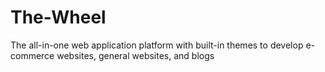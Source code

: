 # The-Wheel
The all-in-one web application platform with built-in themes to develop e-commerce websites, general websites, and blogs
